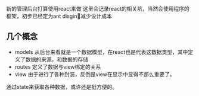 新的管理后台打算使用react来做
这里会记录react的相关坑，当然会使用程序的框架，初步已经定为ant disgin减少设计成本

## 几个概念
 - models 从后台来看就是一个数据模型，在react也是代表这数据类型，其中定义了数据的来源，和数据的存储
 - routes 定义了数据与view绑定的关系
 - view 由于进行了各种封装，反倒是view在显示中显得不那么重要了。

通过state来获取各种数据，或许还是挺方便的。